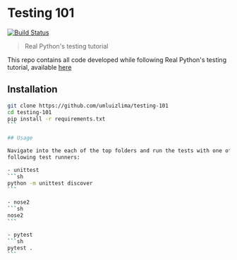 # Testing 101
[![Build Status](https://travis-ci.com/umluizlima/testing-101.svg?branch=master)](https://travis-ci.com/umluizlima/testing-101)
> Real Python's testing tutorial

This repo contains all code developed while following Real Python's testing
tutorial, available [here](https://realpython.com/python-testing)

## Installation

````sh
git clone https://github.com/umluizlima/testing-101
cd testing-101
pip install -r requirements.txt
```

## Usage

Navigate into the each of the top folders and run the tests with one of the
following test runners:

- unittest
```sh
python -m unittest discover
```

- nose2
```sh
nose2
```

- pytest
```sh
pytest .
```
